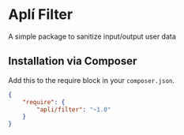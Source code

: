 # Aplí Filter

A simple package to sanitize input/output user data

## Installation via Composer

Add this to the require block in your `composer.json`.

``` json
{
    "require": {
        "apli/filter": "~1.0"
    }
}
```

